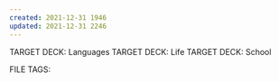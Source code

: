 ```yaml
---
created: 2021-12-31 1946
updated: 2021-12-31 2246
---
```

TARGET DECK: Languages
TARGET DECK: Life
TARGET DECK: School
<!-- Tags applied to all cards in this file -->
FILE TAGS: 